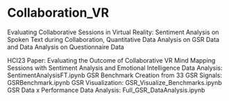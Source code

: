# Collaboration_VR
Evaluating Collaborative Sessions in Virtual Reality: Sentiment Analysis on Spoken Text during Collaboration, Quantitative Data Analysis on GSR Data and Data Analysis on Questionnaire Data 

HCI23 Paper: Evaluating the Outcome of Collaborative VR Mind Mapping Sessions with Sentiment Analysis and Emotional Intelligence
Data Analysis: SentimentAnalysisFT.ipynb
GSR Benchmark Creation from 33 GSR Signals: GSRBenchmark.ipynb
GSR Visualization: GSR_Visualize_Benchmarks.ipynb
GSR Data x Performance Data Analysis: Full_GSR_DataAnalysis.ipynb
